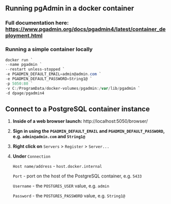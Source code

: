 ## Running pgAdmin in a docker container

### Full documentation here: https://www.pgadmin.org/docs/pgadmin4/latest/container_deployment.html

### Running a simple container locally
```powershell
docker run `
--name pgadmin `
--restart unless-stopped `
-e PGADMIN_DEFAULT_EMAIL=admin@admin.com `
-e PGADMIN_DEFAULT_PASSWORD=String1@ `
-p 5050:80 `
-v C:/ProgramData/docker-volumes/pgadmin:/var/lib/pgadmin `
-d dpage/pgadmin4
```

## Connect to a PostgreSQL container instance

1. __Inside of a web browser launch:__ http://localhost:5050/browser/

2. __Sign in using the `PGADMIN_DEFAULT_EMAIL` and `PGADMIN_DEFAULT_PASSWORD`, e.g. `admin@admin.com` and `String1@`__

3. __Right click on__ `Servers` > `Register` > `Server...`

4. __Under__ `Connection`

    `Host name/address` - `host.docker.internal`

    `Port` - port on the host of the PostgreSQL container, e.g. `5433`

    `Username` - the `POSTGRES_USER` value, e.g. `admin`

    `Password` - the `POSTGRES_PASSWORD` value, e.g. `String1@`
